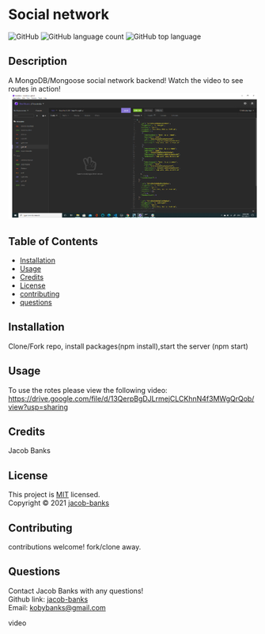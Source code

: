 # Social network

![GitHub](https://img.shields.io/github/license/jacob-banks/social-network)
![GitHub language count](https://img.shields.io/github/languages/count/jacob-banks/social-network)
![GitHub top language](https://img.shields.io/github/languages/top/jacob-banks/social-network)

## Description

A MongoDB/Mongoose social network backend! Watch the video to see routes in action!
![screenshot1](screenshot.png)

## Table of Contents

- [Installation](#installation)
- [Usage](#usage)
- [Credits](#credits)
- [License](#license)
- [contributing](#contributing)
- [questions](#questions)

## Installation

Clone/Fork repo, install packages(npm install),start the server (npm start)

## Usage

To use the rotes please view the following video: https://drive.google.com/file/d/13QerpBgDJLrmejCLCKhnN4f3MWgQrQob/view?usp=sharing

## Credits

Jacob Banks

## License

This project is [MIT](https://choosealicense.com/licenses/mit/) licensed.<br />
Copyright © 2021 [jacob-banks](https://github.com/jacob-banks)

## Contributing

contributions welcome! fork/clone away.

## Questions

Contact Jacob Banks with any questions!<br>
Github link: [jacob-banks](https://github.com/jacob-banks)<br>
Email: kobybanks@gmail.com

video
